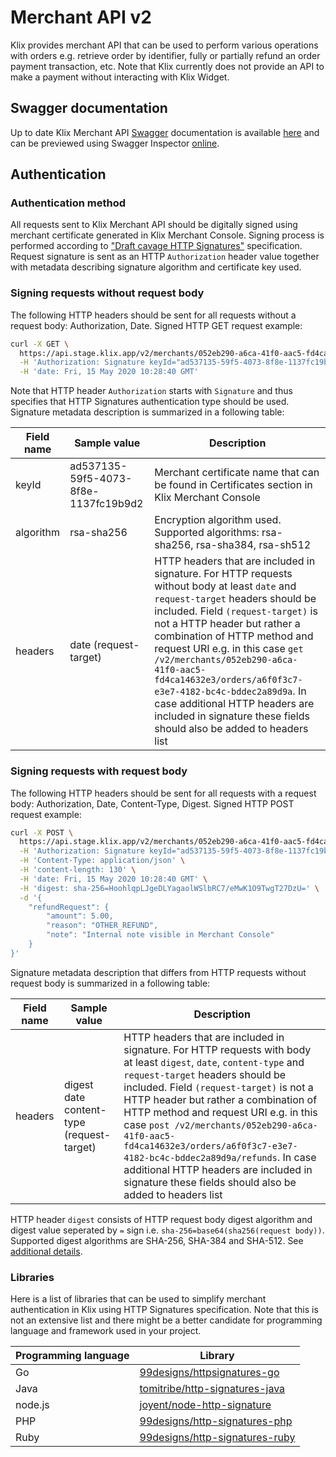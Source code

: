 # Merchant API v2

Klix provides merchant API that can be used to perform various operations with orders e.g. retrieve order by identifier, fully or partially refund an order payment transaction, etc. Note that Klix currently does not provide an API to make a payment without interacting with Klix Widget.

## Swagger documentation

Up to date Klix Merchant API [Swagger](https://swagger.io/) documentation is available [here](https://api.stage.klix.app/v2/merchants) and can be previewed using Swagger Inspector [online](https://inspector.swagger.io/builder?url=https%3A%2F%2Fapi.stage.klix.app%2Fv2%2Fmerchants).

## Authentication

### Authentication method

All requests sent to Klix Merchant API should be digitally signed using merchant certificate generated in Klix Merchant Console. Signing process is performed according to ["Draft cavage HTTP Signatures"](https://www.ietf.org/archive/id/draft-cavage-http-signatures-12.txt) specification.
Request signature is sent as an HTTP `Authorization` header value together with metadata describing signature algorithm and certificate key used.

### Signing requests without request body

The following HTTP headers should be sent for all requests without a request body: Authorization, Date.
Signed HTTP GET request example:

```sh
curl -X GET \
  https://api.stage.klix.app/v2/merchants/052eb290-a6ca-41f0-aac5-fd4ca14632e3/orders/a6f0f3c7-e3e7-4182-bc4c-bddec2a89d9a \
  -H 'Authorization: Signature keyId="ad537135-59f5-4073-8f8e-1137fc19b9d2",algorithm="rsa-sha256",headers="date (request-target)",signature="xkdqOeB0Iy4iaSQRgIWsyCuSewMzOcDISMdKO6ThFiRrvZXxdVnW1xY6WZH8E3y2qdyazSUOfMuPstVQE1ATLdUDeZFiCgRO4iYcjEviSSsXQuKT3agtad2qg8pza8w2rCmfuCjFZ87ntPKFfYqMkNTHkZB4EM/l+JEDwRXiOhRTfyVQU/xRzzq+PQ3rzSAGAPceoAmzIp6QgRVZDDAO67ktYVJ2Y9qfKGBggtQwXkZPsDy622zP8hODYLqUQlL3qsAgOL6a0RlqpOKFWJZEt4ZHfY3qBxHFUhlMyQfExZyZXMOrt4/SNNPNJwUkNbHLYXVVRuGGh2Wmc78vP464Tw=="' \
  -H 'date: Fri, 15 May 2020 10:28:40 GMT'
```

Note that HTTP header `Authorization` starts with `Signature` and thus specifies that HTTP Signatures authentication type should be used. Signature metadata description is summarized in a following table:

| Field  name          | Sample value                         | Description                                                                                 |
|----------------------|--------------------------------------|---------------------------------------------------------------------------------------------|
| keyId                | ad537135-59f5-4073-8f8e-1137fc19b9d2 | Merchant certificate name that can be found in Certificates section in Klix Merchant Console|
| algorithm            | rsa-sha256                           | Encryption algorithm used. Supported algorithms: rsa-sha256, rsa-sha384, rsa-sh512          |
| headers              | date (request-target)                | HTTP headers that are included in signature. For HTTP requests without body at least `date` and `request-target` headers should be included. Field `(request-target)` is not a HTTP header but rather a combination of HTTP method and request URI e.g. in this case `get /v2/merchants/052eb290-a6ca-41f0-aac5-fd4ca14632e3/orders/a6f0f3c7-e3e7-4182-bc4c-bddec2a89d9a`. In case additional HTTP headers are included in signature these fields should also be added to headers list |

### Signing requests with request body

The following HTTP headers should be sent for all requests with a request body: Authorization, Date, Content-Type, Digest.
Signed HTTP POST request example:

```sh
curl -X POST \
  https://api.stage.klix.app/v2/merchants/052eb290-a6ca-41f0-aac5-fd4ca14632e3/orders/a6f0f3c7-e3e7-4182-bc4c-bddec2a89d9a/refunds \
  -H 'Authorization: Signature keyId="ad537135-59f5-4073-8f8e-1137fc19b9d2",algorithm="rsa-sha256",headers="digest date content-type (request-target)",signature="xkdqOeB0Iy4iaSQRgIWsyCuSewMzOcDISMdKO6ThFiRrvZXxdVnW1xY6WZH8E3y2qdyazSUOfMuPstVQE1ATLdUDeZFiCgRO4iYcjEviSSsXQuKT3agtad2qg8pza8w2rCmfuCjFZ87ntPKFfYqMkNTHkZB4EM/l+JEDwRXiOhRTfyVQU/xRzzq+PQ3rzSAGAPceoAmzIp6QgRVZDDAO67ktYVJ2Y9qfKGBggtQwXkZPsDy622zP8hODYLqUQlL3qsAgOL6a0RlqpOKFWJZEt4ZHfY3qBxHFUhlMyQfExZyZXMOrt4/SNNPNJwUkNbHLYXVVRuGGh2Wmc78vP464Tw=="' \
  -H 'Content-Type: application/json' \
  -H 'content-length: 130' \
  -H 'date: Fri, 15 May 2020 10:28:40 GMT' \
  -H 'digest: sha-256=HoohlqpLJgeDLYagaolWSlbRC7/eMwK1O9TwgT27DzU=' \
  -d '{
    "refundRequest": {
        "amount": 5.00,
        "reason": "OTHER_REFUND",
        "note": "Internal note visible in Merchant Console"
    }
}'
```

Signature metadata description that differs from HTTP requests without request body is summarized in a following table:

| Field  name          | Sample value                                         | Description                                                                                 |
|----------------------|------------------------------------------------------|---------------------------------------------------------------------------------------------|
| headers              | digest date content-type (request-target)            | HTTP headers that are included in signature. For HTTP requests with body at least `digest`, `date`, `content-type` and `request-target` headers should be included. Field `(request-target)` is not a HTTP header but rather a combination of HTTP method and request URI e.g. in this case `post /v2/merchants/052eb290-a6ca-41f0-aac5-fd4ca14632e3/orders/a6f0f3c7-e3e7-4182-bc4c-bddec2a89d9a/refunds`. In case additional HTTP headers are included in signature these fields should also be added to headers list |

HTTP header `digest` consists of HTTP request body digest algorithm and digest value seperated by `=` sign i.e. `sha-256=base64(sha256(request body))`. Supported digest algorithms are SHA-256, SHA-384 and SHA-512. See [additional details](https://developer.mozilla.org/en-US/docs/Web/HTTP/Headers/Digest).

### Libraries

Here is a list of libraries that can be used to simplify merchant authentication in Klix using HTTP Signatures specification. Note that this is not an extensive list and there might be a better candidate for programming language and framework used in your project.

| Programming language | Library                                                                                     |
|----------------------|---------------------------------------------------------------------------------------------|
| Go                   | [99designs/httpsignatures-go](https://github.com/99designs/httpsignatures-go)               |
| Java                 | [tomitribe/http-signatures-java](https://github.com/tomitribe/http-signatures-java)         |
| node.js              | [joyent/node-http-signature](https://github.com/joyent/node-http-signature)                 |
| PHP                  | [99designs/http-signatures-php](https://github.com/99designs/http-signatures-php)           |
| Ruby                 | [99designs/http-signatures-ruby](https://github.com/99designs/http-signatures-ruby)         |
